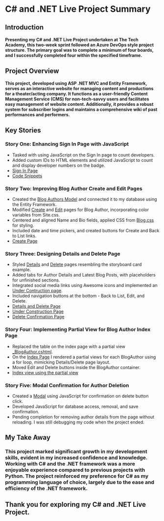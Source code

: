 # C# and .NET Live Project Summary
## Introduction
#### Presenting my C# and .NET Live Project undertaken at The Tech Academy, this two-week sprint followed an Azure DevOps style project structure. The primary goal was to complete a minimum of four boards, and I successfully completed four within the specified timeframe.
## Project Overview
#### This project, developed using ASP .NET MVC and Entity Framework, serves as an interactive website for managing content and productions for a theater/acting company. It functions as a user-friendly Content Management Service (CMS) for non-tech-savvy users and facilitates easy management of website content. Additionally, it provides a robust system for subscriber logins and maintains a comprehensive wiki of past performances and performers.
## Key Stories
### Story One: Enhancing Sign In Page with JavaScript
- Tasked with using JavaScript on the Sign In page to count developers.
- Added custom IDs to HTML elements and utilized JavaScript to count and display developer numbers on the badge.
- [Sign In Page](images/SignIn.jpg)
- [Code Snippets](images/SignInCountCode.jpg)
### Story Two: Improving Blog Author Create and Edit Pages
- Created the [Blog Authors Model](TheatreCMS3/Areas/Blog/Models/BlogAuthor.cs) and connected it to my database using the Entity Framework.
- Modified [Create](TheatreCMS3/Areas/Blog/Views/BlogAuthors/Create.cshtml) and [Edit](TheatreCMS3/Areas/Blog/Views/BlogAuthors/Edit.cshtml) pages for Blog Author, incorporating color variables from Site.css.
- Centered and aligned Name and Bio fields, applied CSS from [Blog.css](TheatreCMS3/Content/Areas/Blog.css) for styling.
- Included date and time pickers, and created buttons for Create and Back to List links.
- [Create Page](images/CreatePage.jpg)
### Story Three: Designing Details and Delete Page
- Styled [Details](TheatreCMS3/Areas/Blog/Views/BlogAuthors/Details.cshtml) and [Delete](TheatreCMS3/Areas/Blog/Views/BlogAuthors/Delete.cshtml) pages resembling the storyboard card example.
- Added tabs for Author Details and Latest Blog Posts, with placeholders for unfinished sections.
- Integrated social media links using Awesome icons and implemented an [Under Contruction page](TheatreCMS3/Areas/Blog/Views/BlogAuthors/UnderConstruction.cshtml).
- Included navigation buttons at the bottom - Back to List, Edit, and Delete.
- [Details and Delete Page](images/DetailsDeletePage.jpg)
- [Under Construction Page](images/UnderConstructionPage.jpg)
- [Delete Confirmation Page](images/DeleteConfirmPage.jpg)
### Story Four: Implementing Partial View for Blog Author Index Page
- Replaced the table on the index page with a partial view [_BlogAuthor.cshtml](TheatreCMS3/Areas/Blog/Views/Shared/_BlogAuthor.cshtml).                           
- On the [Index Page](TheatreCMS3/Areas/Blog/Views/BlogAuthors/Index.cshtml) I rendered a partial views for each BlogAuthor using a for loop, mimicking Details/Delete page layout.
-	Moved Edit and Delete buttons inside the BlogAuthor container.
-	[Index view using the partial view](images/IndexPartialViewPage.jpg)
### Story Five: Modal Confirmation for Author Deletion
- Created a [Modal](TheatreCMS3/Scripts/Areas/Blog.js) using JavaScript for confirmation on delete button click.
-	Developed JavaScript for database access, removal, and save confirmation.
-	Pending completion for removing author details from the page without reloading. I was still debugging my code when the project ended.
## My Take Away
### This project marked significant growth in my development skills, evident in my increased confidence and knowledge. Working with C# and the .NET framework was a more enjoyable experience compared to previous projects with Python. The project reinforced my preference for C# as my programming language of choice, largely due to the ease and efficiency of the .NET framework.
## Thank you for exploring my C# and .NET Live Project.
